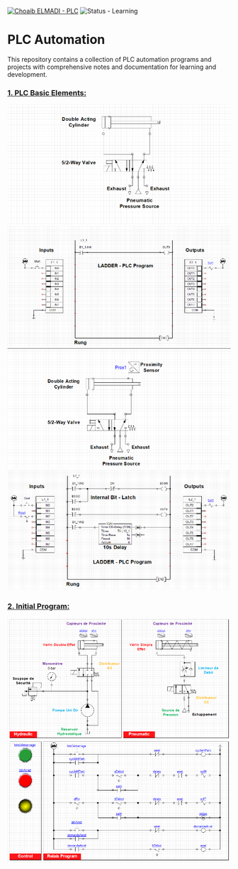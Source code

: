 [![Choaib ELMADI - PLC](https://img.shields.io/badge/Choaib_ELMADI-PLC-8800dd)](https://elmadichoaib.vercel.app) ![Status - Learning](https://img.shields.io/badge/Status-Learning-2bd729)

# PLC Automation

This repository contains a collection of PLC automation programs and projects with comprehensive notes and documentation for learning and development.

### [1. PLC Basic Elements:](./Automation%20Studio/PLC%20Basic%20Elements/)

![Pneumatic System](./Automation%20Studio/PLC%20Basic%20Elements/Images/1.png)
![PLC Program](./Automation%20Studio/PLC%20Basic%20Elements/Images/2.png)
![Proximity Sensors](./Automation%20Studio/PLC%20Basic%20Elements/Images/3.png)
![Timers](./Automation%20Studio/PLC%20Basic%20Elements/Images/4.png)

### [2. Initial Program:](./Automation%20Studio/Projects/Machining%20System/)

![Hydraulic and Pneumatic Systems](./Automation%20Studio/Projects/Machining%20System/Images/1.png)
![Relais Program](./Automation%20Studio/Projects/Machining%20System/Images/2.png)
